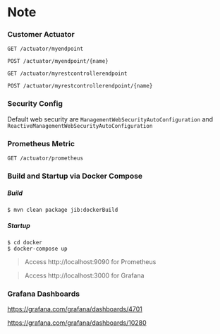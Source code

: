 # Note

### Customer Actuator

```
GET /actuator/myendpoint

POST /actuator/myendpoint/{name}

GET /actuator/myrestcontrollerendpoint

POST /actuator/myrestcontrollerendpoint/{name}
```

### Security Config

Default web security are `ManagementWebSecurityAutoConfiguration` and `ReactiveManagementWebSecurityAutoConfiguration`

### Prometheus Metric

```
GET /actuator/prometheus
```

### Build and Startup via Docker Compose

##### Build
```
$ mvn clean package jib:dockerBuild
```

##### Startup
```
$ cd docker
$ docker-compose up
```

> Access http://localhost:9090 for Prometheus

> Access http://localhost:3000 for Grafana

### Grafana Dashboards

https://grafana.com/grafana/dashboards/4701

https://grafana.com/grafana/dashboards/10280
